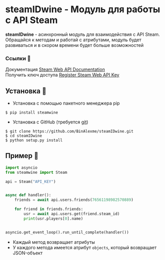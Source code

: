 # steamIDwine - Модуль для работы с API Steam
**steamIDwine** - асинхронный модуль для взаимодействия с API Steam. \
Обращайся к методам и работай с атрибутами, модуль будет развиваться и в скором времени будет больше возможностей

### Ссылки 🔗
Документация [Steam Web API Documentation](https://steamcommunity.com/dev) \
Получить ключ доступа [Register Steam Web API Key](https://steamcommunity.com/dev/apikey)

## Установка 💾
- Установка с помощью пакетного менеджера pip
```
$ pip install steamwine
```
- Установка с GitHub (требуется [git](https://git-scm.com/downloads))
```
$ git clone https://github.com/BinAlexme/steamIDwine.git
$ cd steamIDwine
$ python setup.py install
```

## Пример 👀
```py
import asyncio
from steamwine import Steam

api = Steam("API_KEY")


async def handler():
    friends = await api.users.friends(76561198982570889)

    for friend in friends.friends:
        usr = await api.users.get(friend.steam_id)
        print(usr.players[0].name)


asyncio.get_event_loop().run_until_complete(handler())
```

- Каждый метод возвращает атрибуты
- У каждого метода имеется атрибут `objects`, который возвращает JSON-объект
